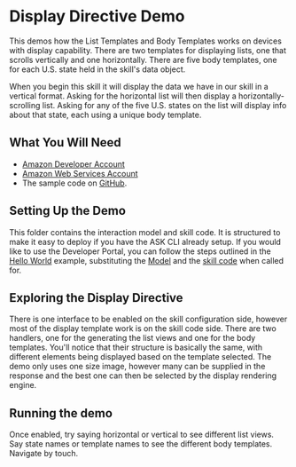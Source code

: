 # Display Directive Demo
This demos how the List Templates and Body Templates works on devices with display capability. There are two templates for displaying lists, one that scrolls vertically and one horizontally. There are five body templates, one for each U.S. state held in the skill's data object.  

When you begin this skill it will display the data we have in our skill in a vertical format. Asking for the horizontal list will then display a horizontally-scrolling list. Asking for any of the five U.S. states on the list will display info about that state, each using a unique body template.

## What You Will Need
*  [Amazon Developer Account](http://developer.amazon.com/alexa)
*  [Amazon Web Services Account](http://aws.amazon.com/)
*  The sample code on [GitHub](https://github.com/alexa/alexa-cookbook/tree/master/feature-demos/skill-demo-display-directive).

## Setting Up the Demo
This folder contains the interaction model and skill code.  It is structured to make it easy to deploy if you have the ASK CLI already setup.  If you would like to use the Developer Portal, you can follow the steps outlined in the [Hello World](https://github.com/alexa/skill-sample-nodejs-hello-world) example, substituting the [Model](./models/en-US.json) and the [skill code](./lambda/custom/index.js) when called for.

## Exploring the Display Directive

There is one interface to be enabled on the skill configuration side, however most of the display template work is on the skill code side.  There are two handlers, one for the generating the list views and one for the body templates.  You'll notice that their structure is basically the same, with different elements being displayed based on the template selected.  The demo only uses one size image, however many can be supplied in the response and the best one can then be selected by the display rendering engine.

## Running the demo

Once enabled, try saying horizontal or vertical to see different list views.  Say state names or template names to see the different body templates.  Navigate by touch.
